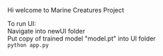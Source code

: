 Hi welcome to Marine Creatures Project

To run UI:\
    Navigate into newUI folder\
    Put copy of trained model "model.pt" into UI folder\
    ```python app.py```
